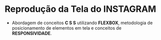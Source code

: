 # Reprodução da Tela do INSTAGRAM

- Abordagem de conceitos **C S S** utilizando **FLEXBOX**, metodologia de posicionamento de elementos em tela e conceitos de **RESPONSIVIDADE**.

